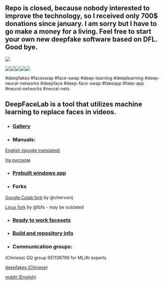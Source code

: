 ## Repo is closed, because nobody interested to improve the technology, so I received only 700$ donations since january. I am sorry but I have to go make a money for a living. Feel free to start your own new deepfake software based on DFL. Good bye.

![](doc/DFL_welcome.jpg)

![](doc/logo_cuda.jpg)![](doc/logo_opencl.jpg)![](doc/logo_keras.jpg)![](doc/logo_tensorflow.jpg)![](doc/logo_plaidml.jpg)

#deepfakes #faceswap #face-swap #deep-learning #deeplearning #deep-neural-networks #deepface #deep-face-swap #fakeapp #fake-app #neural-networks #neural-nets

## **DeepFaceLab** is a tool that utilizes machine learning to replace faces in videos.

- ### [Gallery](doc/gallery/doc_gallery.md)

- ### Manuals:

[English (google translated)](doc/manual_en_google_translated.pdf)

[На русском](doc/manual_ru.pdf)

- ### [Prebuilt windows app](doc/doc_prebuilt_windows_app.md)

- ### Forks

[Google Colab fork](https://github.com/chervonij/DFL-Colab) by @chervonij

[Linux fork](https://github.com/lbfs/DeepFaceLab_Linux) by @lbfs - may be outdated

- ### [Ready to work facesets](doc/doc_ready_to_work_facesets.md)

- ### [Build and repository info](doc/doc_build_and_repository_info.md)

- ### Communication groups:

(Chinese) QQ group 951138799 for ML/AI experts

[deepfakes (Chinese)](https://deepfakescn.com)

[reddit (English)](https://www.reddit.com/r/GifFakes/new/)
